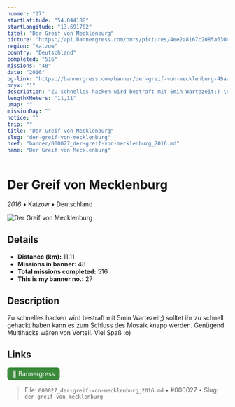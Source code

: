 ```yaml
---
nummer: "27"
startLatitude: "54.044188"
startLongitude: "13.691782"
titel: "Der Greif von Mecklenburg"
picture: "https://api.bannergress.com/bnrs/pictures/4ee2a8167c2085a63047e7820de51ce3"
region: "Katzow"
country: "Deutschland"
completed: "516"
missions: "48"
date: "2016"
bg-link: "https://bannergress.com/banner/der-greif-von-mecklenburg-49aa"
onyx: "1"
description: "Zu schnelles hacken wird bestraft mit 5min Wartezeit;) \nsolltet ihr zu schnell gehackt haben kann es zum Schluss des Mosaik knapp werden. Genügend Multihacks wären von Vorteil. Viel Spaß :o)"
lengthKMeters: "11,11"
umap: ""
missionDay: ""
notice: ""
trip: ""
title: "Der Greif von Mecklenburg"
slug: "der-greif-von-mecklenburg"
href: "banner/000027_der-greif-von-mecklenburg_2016.md"
name: "Der Greif von Mecklenburg"
---
```

# Der Greif von Mecklenburg

*2016* • Katzow • Deutschland

![Der Greif von Mecklenburg](https://api.bannergress.com/bnrs/pictures/4ee2a8167c2085a63047e7820de51ce3)



## Details
- **Distance (km):** 11.11
- **Missions in banner:** 48
- **Total missions completed:** 516
- **This is my banner no.:** 27



## Description
Zu schnelles hacken wird bestraft mit 5min Wartezeit;) 
solltet ihr zu schnell gehackt haben kann es zum Schluss des Mosaik knapp werden. Genügend Multihacks wären von Vorteil. Viel Spaß :o)



## Links
<a href="https://bannergress.com/banner/der-greif-von-mecklenburg-49aa" target="_blank" style="display:inline-block;margin-right:8px;padding:6px 12px;background:#3c8b3c;color:#fff;text-decoration:none;border-radius:6px;">🔗 Bannergress</a>



> File: `000027_der-greif-von-mecklenburg_2016.md`
> • #000027
> • Slug: `der-greif-von-mecklenburg`
